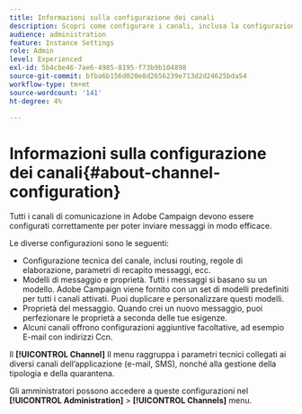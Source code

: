 ```yaml
---
title: Informazioni sulla configurazione dei canali
description: Scopri come configurare i canali, inclusa la configurazione tecnica, le proprietà e i modelli dei messaggi
audience: administration
feature: Instance Settings
role: Admin
level: Experienced
exl-id: 5b4cbe46-7ae6-4985-8195-f73b9b104898
source-git-commit: bfba6b156d020e8d2656239e713d2d24625bda54
workflow-type: tm+mt
source-wordcount: '141'
ht-degree: 4%

---
```


# Informazioni sulla configurazione dei canali{#about-channel-configuration}

Tutti i canali di comunicazione in Adobe Campaign devono essere configurati correttamente per poter inviare messaggi in modo efficace.

Le diverse configurazioni sono le seguenti:

* Configurazione tecnica del canale, inclusi routing, regole di elaborazione, parametri di recapito messaggi, ecc.
* Modelli di messaggio e proprietà. Tutti i messaggi si basano su un modello. Adobe Campaign viene fornito con un set di modelli predefiniti per tutti i canali attivati. Puoi duplicare e personalizzare questi modelli.
* Proprietà del messaggio. Quando crei un nuovo messaggio, puoi perfezionare le proprietà a seconda delle tue esigenze.
* Alcuni canali offrono configurazioni aggiuntive facoltative, ad esempio E-mail con indirizzi Ccn.

Il **[!UICONTROL Channel]** Il menu raggruppa i parametri tecnici collegati ai diversi canali dell’applicazione (e-mail, SMS), nonché alla gestione della tipologia e della quarantena.

Gli amministratori possono accedere a queste configurazioni nel **[!UICONTROL Administration]** > **[!UICONTROL Channels]** menu.
